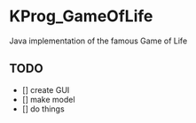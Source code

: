 # KProg_GameOfLife
Java implementation of the famous Game of Life

## TODO
- [] create GUI
- [] make model
- [] do things
